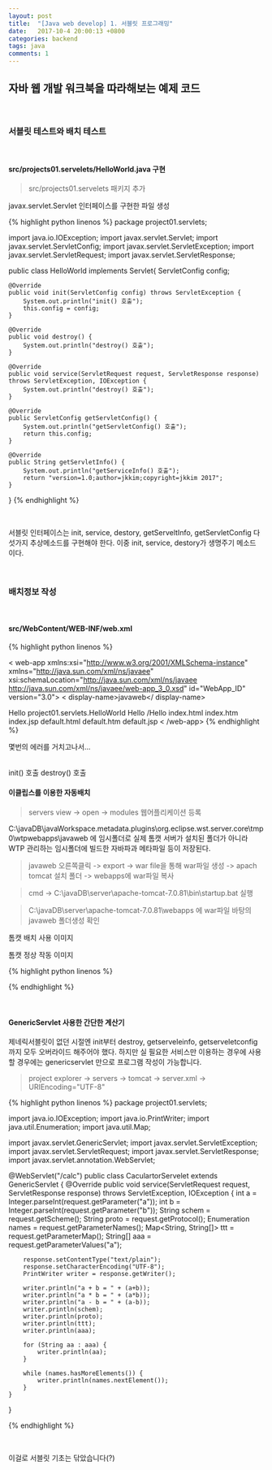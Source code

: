 ```yaml
---
layout: post
title:  "[Java web develop] 1. 서블릿 프로그래밍"
date:   2017-10-4 20:00:13 +0800
categories: backend
tags: java
comments: 1
---
```

**자바 웹 개발 워크북을 따라해보는 예제 코드**
---

<br>

### 서블릿 테스트와 배치 테스트

<br>

#### src/projects01.servelets/HelloWorld.java 구현

> src/projects01.servelets 패키지 추가

javax.servlet.Servlet 인터페이스를 구현한 파일 생성

{% highlight python linenos %}
package project01.servlets;

import java.io.IOException;
import javax.servlet.Servlet;
import javax.servlet.ServletConfig;
import javax.servlet.ServletException;
import javax.servlet.ServletRequest;
import javax.servlet.ServletResponse;

public class HelloWorld implements Servlet{
    ServletConfig config;
    
    @Override
    public void init(ServletConfig config) throws ServletException {
        System.out.println("init() 호출");
        this.config = config;
    }
    
    @Override
    public void destroy() {
        System.out.println("destroy() 호출");
    }
    
    @Override
    public void service(ServletRequest request, ServletResponse response) 
    throws ServletException, IOException {
        System.out.println("destroy() 호출");
    }
    
    @Override
    public ServletConfig getServletConfig() {
        System.out.println("getServletConfig() 호출");
        return this.config;
    }
    
    @Override
    public String getServletInfo() {
        System.out.println("getServiceInfo() 호출");
        return "version=1.0;author=jkkim;copyright=jkkim 2017";
    }
}
{% endhighlight %}

<br>

서블릿 인터페이스는 init, service, destory, getServeltInfo, getServletConfig 다섯가지 추상메소드를 구현해야 한다. 이중
init, service, destory가 생명주기 메소드 이다.

<br>

### 배치정보 작성

<br>

#### src/WebContent/WEB-INF/web.xml

{% highlight python linenos %}
<? xml version="1.0" encoding="UTF-8"?>
< web-app xmlns:xsi="http://www.w3.org/2001/XMLSchema-instance" xmlns="http://java.sun.com/xml/ns/javaee" xsi:schemaLocation="http://java.sun.com/xml/ns/javaee http://java.sun.com/xml/ns/javaee/web-app_3_0.xsd" id="WebApp_ID" version="3.0">
  < display-name>javaweb</ display-name>
  
  <!-- 서블릿 선언 -->
  <servlet>
    <servlet-name>Hello</servlet-name>
    <servlet-class>project01.servlets.HelloWorld</servlet-class>
  </servlet>
  <!-- 서블릿과 URL 연결 -->
  <servlet-mapping>
    <servlet-name>Hello</servlet-name>
    <url-pattern>/Hello</url-pattern>
  </servlet-mapping>
  
  <welcome-file-list>
    <welcome-file>index.html</welcome-file>
    <welcome-file>index.htm</welcome-file>
    <welcome-file>index.jsp</welcome-file>
    <welcome-file>default.html</welcome-file>
    <welcome-file>default.htm</welcome-file>
    <welcome-file>default.jsp</welcome-file>
  </welcome-file-list>
< /web-app>
{% endhighlight %}

몇번의 에러를 거치고나서...

<br>
init() 호출
destroy() 호출

<br>

#### 이클립스를 이용한 자동배치

> servers view -> open -> modules 웹어플리케이션 등록

C:\javaDB\javaWorkspace\.metadata\.plugins\org.eclipse.wst.server.core\tmp0\wtpwebapps\javaweb 에 임시폴더로 실제 톰캣 서버가 설치된 폴더가 아니라 WTP 관리하는 임시폴더에 빌드한 자바파과 메타파일 등이 저장된다.

>  javaweb 오른쪽클릭 -> export -> war file을 통해 war파일 생성 -> apach tomcat 설치 폴더 -> webapps에 war파일 복사

> cmd -> C:\javaDB\server\apache-tomcat-7.0.81\bin\startup.bat 실행

> C:\javaDB\server\apache-tomcat-7.0.81\webapps 에 war파일 바탕의 javaweb 폴더생성 확인

톰캣 배치 사용 이미지 

톰캣 정상 작동 이미지 

{% highlight python linenos %}

{% endhighlight %}

<br>


#### GenericServlet 사용한 간단한 계산기

제네릭서블릿이 없던 시절엔 init부터 destroy, getserveleinfo, getserveletconfig 까지 모두 오버라이드 해주어야 했다. 하지만 실 필요한 서비스만 이용하는 경우에 사용 할 경우에는 genericservlet 만으로 프로그램 작성이 가능합니다.

> project explorer -> servers -> tomcat -> server.xml -> URIEncoding="UTF-8"

{% highlight python linenos %}
package project01.servlets;

import java.io.IOException;
import java.io.PrintWriter;
import java.util.Enumeration;
import java.util.Map;

import javax.servlet.GenericServlet;
import javax.servlet.ServletException;
import javax.servlet.ServletRequest;
import javax.servlet.ServletResponse;
import javax.servlet.annotation.WebServlet;

@WebServlet("/calc")
public class CaculartorServelet extends GenericServlet {
    @Override
    public void service(ServletRequest request, ServletResponse response) throws ServletException, IOException {
        int a = Integer.parseInt(request.getParameter("a"));
        int b = Integer.parseInt(request.getParameter("b"));
        String schem = request.getScheme();
        String proto = request.getProtocol();
        Enumeration<String> names = request.getParameterNames();
        Map<String, String[]> ttt = request.getParameterMap();
        String[] aaa = request.getParameterValues("a");
        
        response.setContentType("text/plain");
        response.setCharacterEncoding("UTF-8");
        PrintWriter writer = response.getWriter();
        
        writer.println("a + b = " + (a+b));
        writer.println("a * b = " + (a*b));
        writer.println("a - b = " + (a-b));
        writer.println(schem);
        writer.println(proto);
        writer.println(ttt);
        writer.println(aaa);
        
        for (String aa : aaa) {
            writer.println(aa);
        }

        while (names.hasMoreElements()) {
            writer.println(names.nextElement());
        }
    }
}

{% endhighlight %}

<br>

이걸로 서블릿 기초는 닦았습니다(?)
